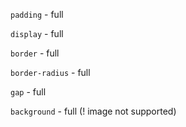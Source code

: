 `padding` - full

`display` - full

`border` - full

`border-radius` - full

`gap` - full

`background` - full (! image not supported)
